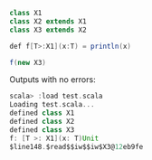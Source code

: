 ```java
class X1
class X2 extends X1
class X3 extends X2

def f[T>:X1](x:T) = println(x)

f(new X3)
```

Outputs with no errors:
```scala
scala> :load test.scala
Loading test.scala...
defined class X1
defined class X2
defined class X3
f: [T >: X1](x: T)Unit
$line148.$read$$iw$$iw$X3@12eb9fe
```
